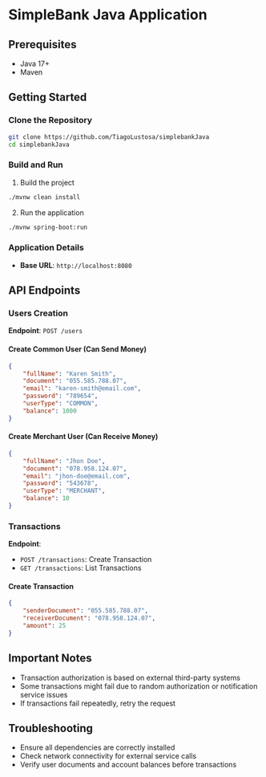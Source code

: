 # SimpleBank Java Application

## Prerequisites
- Java 17+
- Maven

## Getting Started

### Clone the Repository
```bash
git clone https://github.com/TiagoLustosa/simplebankJava
cd simplebankJava
```

### Build and Run

1. Build the project
```bash
./mvnw clean install
```

2. Run the application
```bash
./mvnw spring-boot:run
```

### Application Details
- **Base URL**: `http://localhost:8080`

## API Endpoints

### Users Creation

**Endpoint**: `POST /users`

#### Create Common User (Can Send Money)
```json
{
    "fullName": "Karen Smith",
    "document": "055.585.788.07",
    "email": "karen-smith@email.com",
    "password": "789654",
    "userType": "COMMON",
    "balance": 1000
}
```

#### Create Merchant User (Can Receive Money)
```json
{
    "fullName": "Jhon Doe",
    "document": "078.958.124.07",
    "email": "jhon-doe@email.com",
    "password": "543678",
    "userType": "MERCHANT",
    "balance": 10
}
```

### Transactions

**Endpoint**: 
- `POST /transactions`: Create Transaction
- `GET /transactions`: List Transactions

#### Create Transaction
```json
{
    "senderDocument": "055.585.788.07",
    "receiverDocument": "078.958.124.07",
    "amount": 25
}
```

## Important Notes
- Transaction authorization is based on external third-party systems
- Some transactions might fail due to random authorization or notification service issues
- If transactions fail repeatedly, retry the request

## Troubleshooting
- Ensure all dependencies are correctly installed
- Check network connectivity for external service calls
- Verify user documents and account balances before transactions
